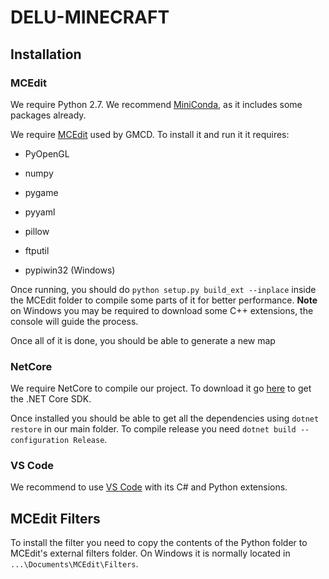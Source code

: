 # DELU-MINECRAFT

## Installation

### MCEdit

We require Python 2.7. We recommend [MiniConda](https://docs.conda.io/en/latest/miniconda.html), as it includes some packages already.

We require [MCEdit](https://github.com/mcgreentn/GDMC/wiki/The-GDMC-Framework) used by GMCD. To install it and run it it requires:

* PyOpenGL

* numpy

* pygame

* pyyaml

* pillow

* ftputil

* pypiwin32 (Windows)

Once running, you should do ```python setup.py build_ext --inplace``` inside the MCEdit folder to compile some parts of it for better performance. **Note** on Windows you may be required to download some C++ extensions, the console will guide the process.

Once all of it is done, you should be able to generate a new map

### NetCore

We require NetCore to compile our project. To download it go [here](https://dotnet.microsoft.com/download) to get the .NET Core SDK.

Once installed you should be able to get all the dependencies using ```dotnet restore``` in our main folder. To compile release you need ```dotnet build --configuration Release```.

### VS Code

We recommend to use [VS Code](https://code.visualstudio.com/download) with its C# and Python extensions.

## MCEdit Filters

To install the filter you need to copy the contents of the Python folder to MCEdit's external filters folder. On Windows it is normally located in ```...\Documents\MCEdit\Filters```.
